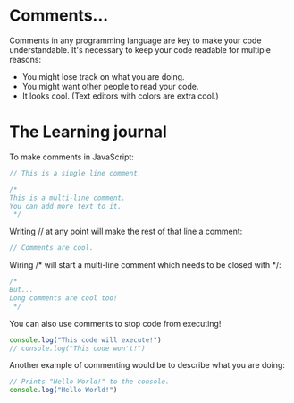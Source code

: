 # Comments...

Comments in any programming language are key to make your code understandable.
It's necessary to keep your code readable for multiple reasons:

* You might lose track on what you are doing.
* You might want other people to read your code.
* It looks cool. (Text editors with colors are extra cool.)

# The Learning journal

To make comments in JavaScript:

```js
// This is a single line comment.

/*
This is a multi-line comment.
You can add more text to it.
 */
```

Writing // at any point will make the rest of that line a comment:
```js
// Comments are cool.
```

Wiring /* will start a multi-line comment which needs to be closed with */:
```js
/*
But...
Long comments are cool too!
 */
```

You can also use comments to stop code from executing!
```js
console.log("This code will execute!")
// console.log("This code won't!")
```

Another example of commenting would be to describe what you are doing:
```js
// Prints "Hello World!" to the console.
console.log("Hello World!")
```